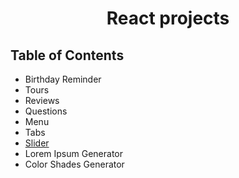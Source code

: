 <h1 align="center">React projects</h1>
 
<!-- TABLE OF CONTENTS -->

## Table of Contents

- Birthday Reminder
- Tours
- Reviews
- Questions
- Menu
- Tabs
- [Slider](https://jyotip101.github.io/react-projects/)
- Lorem Ipsum Generator
- Color Shades Generator

<!-- - [How to clone this repository](#how-to-clone-this-repository)
<!-- OVERVIEW -->

<!-- ## How to clone this repository -->
